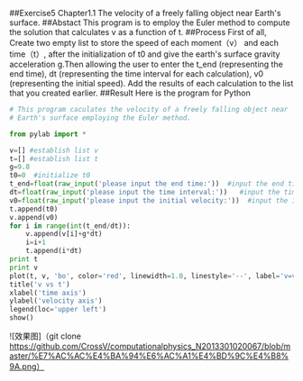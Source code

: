 ##Exercise5  Chapter1.1 The velocity of a freely falling object near Earth's surface.
##Abstact 
This program is to employ the Euler method to compute the solution that calculates v as a function of t.
##Process
First of all, Create two empty list to store the speed of each moment（v） and each time（t）, after the initialization of t0 and give the earth's surface gravity acceleration g.Then allowing the user to enter the t_end (representing the end time), dt (representing the time interval for each calculation), v0 (representing the initial speed).
Add the results of each calculation to the list that you created earlier.
##Result
Here is the program for Python
```python
# This program caculates the velocity of a freely falling object near 
# Earth's surface employing the Euler method.

from pylab import *

v=[] #establish list v
t=[] #establish list t
g=9.8
t0=0  #initialize t0
t_end=float(raw_input('please input the end time:'))  #input the end time
dt=float(raw_input('please input the time interval:'))   #input the time interval
v0=float(raw_input('please input the initial velocity:'))  #input the initial velocity v0
t.append(t0)
v.append(v0)
for i in range(int(t_end/dt)):
    v.append(v[i]+g*dt)
    i=i+1
    t.append(i*dt)
print t
print v
plot(t, v, 'bo', color='red', linewidth=1.0, linestyle='--', label='v=v0+gt')
title('v vs t')
xlabel('time axis')
ylabel('velocity axis')
legend(loc='upper left')
show()
```
![效果图]（git clone https://github.com/CrossV/computationalphysics_N2013301020067/blob/master/%E7%AC%AC%E4%BA%94%E6%AC%A1%E4%BD%9C%E4%B8%9A.png）
